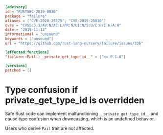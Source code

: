 ```toml
[advisory]
id = "RUSTSEC-2019-0036"
package = "failure"
aliases = ["CVE-2020-25575", "CVE-2019-25010"]
cvss = "CVSS:3.1/AV:N/AC:L/PR:N/UI:N/S:U/C:H/I:H/A:H"
date = "2019-11-13"
informational = "unsound"
keywords = ["unsound"]
url = "https://github.com/rust-lang-nursery/failure/issues/336"

[affected.functions]
"failure::Fail::__private_get_type_id__" = [">= 0.1.0"]

[versions]
patched = []
```

# Type confusion if __private_get_type_id__ is overridden

Safe Rust code can implement malfunctioning `__private_get_type_id__` and cause
type confusion when downcasting, which is an undefined behavior.

Users who derive `Fail` trait are not affected.
